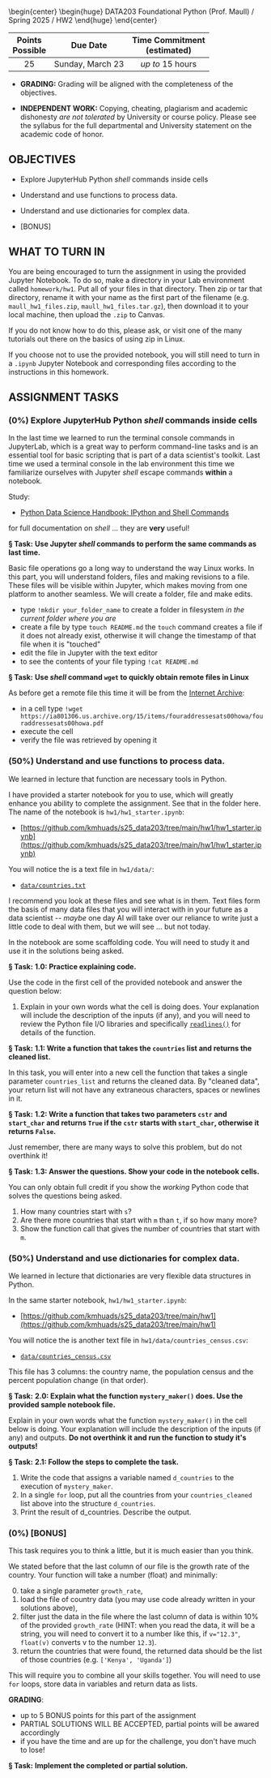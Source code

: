 ```python

```

\begin{center}
\begin{huge}
DATA203 Foundational Python (Prof. Maull) / Spring 2025 / HW2
\end{huge}
\end{center}

| Points <br/>Possible | Due Date | Time Commitment <br/>(estimated) |
|:---------------:|:--------:|:---------------:|
| 25 | Sunday, March 23 | _up to_ 15 hours |


* **GRADING:** Grading will be aligned with the completeness of the objectives.

* **INDEPENDENT WORK:** Copying, cheating, plagiarism  and academic dishonesty _are not tolerated_ by University or course policy.  Please see the syllabus for the full departmental and University statement on the academic code of honor.

## OBJECTIVES
* Explore JupyterHub Python _shell_ commands inside cells

* Understand and use functions to process data.

* Understand and use dictionaries for complex data.

* [BONUS]

## WHAT TO TURN IN
You are being encouraged to turn the assignment in using the provided
Jupyter Notebook.  To do so, make a directory in your Lab environment called
`homework/hw1`.   Put all of your files in that directory.  Then zip or tar that directory,
rename it with your name as the first part of the filename (e.g. `maull_hw1_files.zip`, `maull_hw1_files.tar.gz`), then
download it to your local machine, then upload the `.zip` to Canvas.

If you do not know how to do this, please ask, or visit one of the many tutorials out there
on the basics of using zip in Linux.  

If you choose not to use the provided notebook, you will still need to turn in a
`.ipynb` Jupyter Notebook and corresponding files according to the instructions in
this homework.


## ASSIGNMENT TASKS
### (0%) Explore JupyterHub Python _shell_ commands inside cells 

In the last time we learned to run the terminal console commands
in JupyterLab, which is a great way to perform command-line tasks and is an essential tool
for basic scripting that is part of a data scientist's toolkit.  Last time we used a 
terminal console in the lab environment
this time we familiarize ourselves with Jupyter
_shell_ escape commands **within** a notebook.

Study:

  * [Python Data Science Handbook: IPython and Shell Commands](https://jakevdp.github.io/PythonDataScienceHandbook/01.05-ipython-and-shell-commands.html)

for full documentation on _shell_ ... they are **very** useful!

**&#167; Task:**  **Use Jupyter _shell_ commands to perform the same commands as last time.**

   Basic file operations go a long way to understand
   the way Linux works.  In this part, you will understand
   folders, files and making revisions to a file.  These files
   will be visible within Jupyter, which makes moving from
   one platform to another seamless.  We will create a folder, file
   and make edits.             
   
   - type `!mkdir your_folder_name` to create a folder in filesystem _in the current folder where you are_
   - create a file by type `touch README.md` the `touch` command creates a file if it does not already exist, otherwise it will change the timestamp of that file when it is "touched"
   - edit the file in Jupyter with the text editor
   - to see the contents of your file typing `!cat README.md` 


**&#167; Task:**  **Use _shell_ command `wget` to quickly obtain remote files in Linux** 

   As before get a remote file this time it will be from the [Internet Archive](https://archive.org):

   - in a cell type `!wget https://ia801306.us.archive.org/15/items/fouraddressesats00howa/fouraddressesats00howa.pdf`
   - execute the cell
   - verify the file was retrieved by opening it



### (50%) Understand and use functions to process data. 

We learned in lecture that function are necessary
tools in Python.

I have provided a starter notebook for you to use, 
which will greatly enhance you ability to complete
the assignment.  See that in the folder here.  The 
name of the notebook is `hw1/hw1_starter.ipynb`:

* [https://github.com/kmhuads/s25_data203/tree/main/hw1/hw1_starter.ipynb](https://github.com/kmhuads/s25_data203/tree/main/hw1/hw1_starter.ipynb)

You will notice the is a text file in `hw1/data/`:

* [`data/countries.txt`](https://github.com/kmhuads/s25_data203/tree/main/hw1/data/countries.txt)

I recommend you look at these files and see what is in 
them.  Text files form the basis of many data files 
that you will interact with in your future as a 
data scientist -- _maybe_ one day AI will take over our reliance
to write just a little code to deal with them, but we will
see ... but not today.

In the notebook are some scaffolding code.  You will 
need to study it and use it in the solutions
being asked.

**&#167; Task:**  **1.0: Practice explaining code.**

Use the code in the first cell of the provided notebook and answer the question below:

1. Explain in your own words what the cell is doing does.  Your explanation 
   will include the description of the inputs (if any), and you will need to
   review the Python file I/O libraries and specifically [`readlines()`](https://docs.python.org/3/library/io.html#io.IOBase.readlines)
   for details of the function.  


**&#167; Task:**  **1.1:  Write a function that takes the `countries` list and returns the cleaned list.**

In this task, you will enter into a new cell
the function that takes a single parameter `countries_list`
and returns the cleaned data.  By "cleaned data",
your return list will not have any extraneous characters, spaces
or newlines in it.


**&#167; Task:**  **1.2: Write a function that takes two parameters `cstr` and `start_char` and returns `True` if the `cstr` starts with `start_char`, otherwise it returns `False`.**

Just remember, there are many ways to solve this problem, but do not overthink it!


**&#167; Task:**  **1.3: Answer the questions.  Show your code in the notebook cells.**

You can only obtain full credit if you show the _working_ Python code 
that solves the questions being asked.
  
1. How many countries start with `s`?
1. Are there more countries that start with `m` than `t`, if so how many more?
1. Show the function call that gives the number of countries that start with `m`.



### (50%) Understand and use dictionaries for complex data. 



We learned in lecture that dictionaries are very flexible
data structures in Python.

In the  same starter notebook, `hw1/hw1_starter.ipynb`:

* [https://github.com/kmhuads/s25_data203/tree/main/hw1](https://github.com/kmhuads/s25_data203/tree/main/hw1)

You will notice the is another text file in `hw1/data/countries_census.csv`:

* [`data/countries_census.csv`](https://github.com/kmhuads/s25_data203/tree/main/hw1/data/countries_census.csv)

This file has 3 columns: the country name, the population census and the percent population change (in that order).

**&#167; Task:**  **2.0: Explain what the function `mystery_maker()` does.  Use the provided sample notebook file.**

Explain in your own words what the function `mystery_maker()` in the cell below is doing.  Your explanation 
will include the description of the inputs (if any) and outputs. **Do not overthink it and run the function to 
study it's outputs!**


**&#167; Task:**  **2.1: Follow the steps to complete the task.**
  1.  Write the code that assigns a variable named `d_countries` to the execution of `mystery_maker`.
  2.  In a single `for` loop, put all the countries from your `countries_cleaned` list above into the structure `d_countries`.
  3. Print the result of d_countries.  Describe the output.



### (0%) [BONUS] 

This task requires you to think a little, but it is much easier than you think.

We stated before that the last column of our file is the growth rate of the country.  Your function 
will take a number (float) and minimally:

0. take a single parameter `growth_rate`,
1. load the file of country data (you may use code already written in your solutions above),
2. filter just the data in the file where the last column of data is within 10% of the provided `growth_rate` (HINT: when you read the data, it will be a string, you will need to convert it to a number like this, if `v="12.3"`, `float(v)` converts v to the number `12.3`).
3. return the countries that were found, the returned data should be the list of those countries (e.g. `['Kenya', 'Uganda']`)

This will require you to combine all your skills together.  You will need to 
use `for` loops, store data in variables and return data as lists.

**GRADING**:

* up to 5 BONUS points for this part of the assignment
* PARTIAL SOLUTIONS WILL BE ACCEPTED, partial points will be awared accordingly
* if you have the time and are up for the challenge, you don't have much to lose!

**&#167; Task:**  **Implement the completed or partial solution.**




